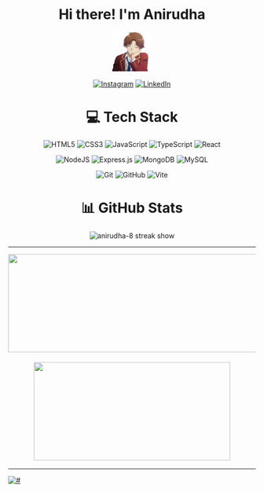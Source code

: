 <div align="center"
<table>
  <tr>
    <td><h1>Hi there! I'm Anirudha</h1></td>
    <td><img src="./Ayanokoji.png" alt="Ayonokoji Kiyotaka" width="80" /></td>
  </tr>
</table>

[![Instagram](https://img.shields.io/badge/Instagram-%23E4405F.svg?logo=Instagram&logoColor=white)](https://instagram.com/anya_b_8)
[![LinkedIn](https://img.shields.io/badge/LinkedIn-%230077B5.svg?logo=linkedin&logoColor=white)](https://www.linkedin.com/in/anirudha-bele-394677320/)

# 💻 Tech Stack

![HTML5](https://img.shields.io/badge/html5-%23E34F26.svg?style=for-the-badge&logo=html5&logoColor=white) ![CSS3](https://img.shields.io/badge/css3-%231572B6.svg?style=for-the-badge&logo=css3&logoColor=white) ![JavaScript](https://img.shields.io/badge/javascript-%23323330.svg?style=for-the-badge&logo=javascript&logoColor=%23F7DF1E) ![TypeScript](https://img.shields.io/badge/typescript-%23007ACC.svg?style=for-the-badge&logo=typescript&logoColor=white) ![React](https://img.shields.io/badge/react-%2320232a.svg?style=for-the-badge&logo=react&logoColor=%2361DAFB)

![NodeJS](https://img.shields.io/badge/node.js-6DA55F?style=for-the-badge&logo=node.js&logoColor=white) ![Express.js](https://img.shields.io/badge/express.js-%23404d59.svg?style=for-the-badge&logo=express&logoColor=%2361DAFB) ![MongoDB](https://img.shields.io/badge/MongoDB-%234ea94b.svg?style=for-the-badge&logo=mongodb&logoColor=white) ![MySQL](https://img.shields.io/badge/mysql-4479A1.svg?style=for-the-badge&logo=mysql&logoColor=white)

![Git](https://img.shields.io/badge/git-%23F05033.svg?style=for-the-badge&logo=git&logoColor=white) ![GitHub](https://img.shields.io/badge/github-%23121011.svg?style=for-the-badge&logo=github&logoColor=white) ![Vite](https://img.shields.io/badge/vite-%23646CFF.svg?style=for-the-badge&logo=vite&logoColor=white)

# 📊 GitHub Stats

</div>

<p align="center">
  <img width="800" height="220" align="center" src="https://github-readme-streak-stats.herokuapp.com/?user=Anirudha-8&theme=dark&hide_border=false" alt="anirudha-8 streak show" />
</p>

---

<p align="center">
  <img width="600" height="200" src="https://github-readme-stats.vercel.app/api?username=anirudha-8&theme=dark&hide_border=false&include_all_commits=false&count_private=false">
  <br />
  <br />
  <img width="400" height="200" src="https://github-readme-stats.vercel.app/api/top-langs/?username=anirudha-8&theme=dark&hide_border=false&include_all_commits=false&count_private=false&layout=compact">
</p>

---

[![#](https://visitcount.itsvg.in/api?id=anirudha-8&icon=0&color=0)](https://github.com/anirudha-8)
